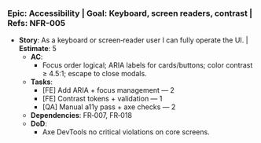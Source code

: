 ### Epic: Accessibility | **Goal**: Keyboard, screen readers, contrast | **Refs**: NFR-005
- **Story**: As a keyboard or screen‑reader user I can fully operate the UI. | **Estimate**: 5
  - **AC**:
    - Focus order logical; ARIA labels for cards/buttons; color contrast ≥ 4.5:1; escape to close modals.
  - **Tasks**:
    - [FE] Add ARIA + focus management — 2
    - [FE] Contrast tokens + validation — 1
    - [QA] Manual a11y pass + axe checks — 2
  - **Dependencies**: FR‑007, FR‑018
  - **DoD**:
    - Axe DevTools no critical violations on core screens.
